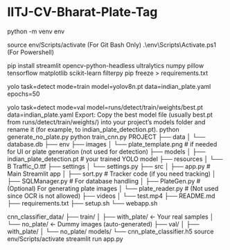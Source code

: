 # IITJ-CV-Bharat-Plate-Tag
python -m venv env

source env/Scripts/activate (For Git Bash Only)
.\env\Scripts\Activate.ps1 (For Powershell)

pip install streamlit opencv-python-headless ultralytics numpy pillow tensorflow matplotlib scikit-learn filterpy
pip freeze > requirements.txt

yolo task=detect mode=train model=yolov8n.pt data=indian_plate.yaml epochs=50


yolo task=detect mode=val model=runs/detect/train/weights/best.pt data=indian_plate.yaml
Export:
Copy the best model file (usually best.pt from runs/detect/train/weights/) into your project’s models folder and rename it (for example, to indian_plate_detection.pt).
python generate_no_plate.py
python train_cnn.py
PROJECT
 ├── data
 │     └── database.db
 ├── env
 ├── images
 │     └── plate_template.png   # if needed for UI or plate generation (not used for detection)
 ├── models
 │     ├── indian_plate_detection.pt  # your trained YOLO model
 ├── resources
 │     └── B Traffic_O.ttf
 ├── settings
 │     └── settings.py
 ├── src
 │     ├── app.py                   # Main Streamlit app
 │     ├── sort.py                  # Tracker code (if you need tracking)
 │     ├── SQLManager.py            # For database handling
 │     ├── PlateGen.py              # (Optional) For generating plate images
 │     └── plate_reader.py          # (Not used since OCR is not allowed)
 ├── videos
 │     └── test.mp4
 ├── README.md
 ├── requirements.txt
 ├── setup.sh
 └── webapp.sh

cnn_classifier_data/
├── train/
│   ├── with_plate/      <- Your real samples
│   └── no_plate/        <- Dummy images (auto-generated)
├── val/
│   ├── with_plate/
│   └── no_plate/
models/
└── cnn_plate_classifier.h5
source env/Scripts/activate
streamlit run app.py



